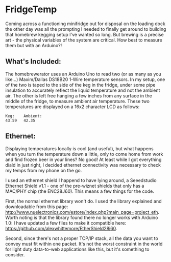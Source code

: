 FridgeTemp
===============================

Coming across a functioning minifridge out for disposal on the loading dock the other day was all the prompting I needed to finally get around to building that homebrew kegging setup I've wanted so long. But brewing is a precise art - the physical variables of the system are critical. How best to measure them but with an Arduino?!

What's Included:
----------------
The homebrewerator uses an Arduino Uno to read two (or as many as you like...) Maxim/Dallas DS18B20 1-Wire temperature sensors. In my setup, one of the two is taped to the side of the keg in the fridge, under some pipe insulation to accurately reflect the liquid temperature and not the ambient air. The other is left free hanging a few inches from any surface in the middle of the fridge, to measure ambient air temperature. These two temperatures are displayed on a 16x2 character LCD as follows:

```
Keg:    Ambient:
43.59   42.35
```

Ethernet:
---------
Displaying temperatures locally is cool (and useful), but what happens when you turn the temperature down a little, only to come home from work and find frozen beer in your lines? No good! At least while I got everything diald in just right, I decided ethernet connectivity was necessary to check my temps from my phone on the go.

I used an ethernet shield I happend to have lying around, a Seeedstudio Ethernet Shield v1.1 - one of the pre-wiznet shields that only has a MAC/PHY chip (the ENC28J60). This means a few things for the code.

First, the normal ethernet library won't do. I used the library explained and downloadable from this page: http://www.nuelectronics.com/estore/index.php?main_page=project_eth. Worth noting is that the library found there no longer works with Arduino 1.0: I have updated a few files to make it compatible here: https://github.com/alexwhittemore/EtherShield28j60.

Second, since there's not a proper TCP/IP stack, all the data you want to convey must fit within one packet. It's not the worst constraint in the world for light duty data-to-web applications like this, but it's something to consider.


